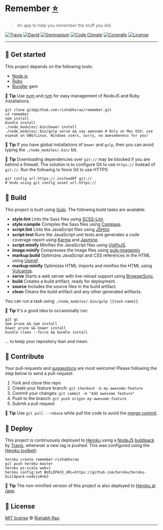 # Remember [:star:](http://remember-rishabhsrao.herokuapp.com/dist)

> An app to help you remember the stuff you did.

[![Travis](https://img.shields.io/travis/rishabhsrao/remember.svg?style=flat-square "Build status")](https://travis-ci.org/rishabhsrao/remember)
[![David](https://img.shields.io/david/rishabhsrao/remember.svg?style=flat-square "Dependency status (Node modules)")](https://david-dm.org/rishabhsrao/remember)
[![Gemnasium](https://img.shields.io/gemnasium/mathiasbynens/he.svg?style=flat-square "Dependency status (Ruby gems)")](https://gemnasium.com/rishabhsrao/remember)
[![Code Climate](https://img.shields.io/codeclimate/github/rishabhsrao/remember.svg?style=flat-square "Code Climate status")](https://codeclimate.com/github/rishabhsrao/remember)
[![Coveralls](https://img.shields.io/coveralls/rishabhsrao/remember.svg?style=flat-square "Test coverage status")](https://coveralls.io/r/rishabhsrao/remember)
[![License](https://img.shields.io/badge/license-MIT-blue.svg?style=flat-square "MIT license &copy; Rishabh Rao")](license.md)

---

## :rowboat: Get started

This project depends on the following tools:

* [Node.js](http://nodejs.org)
* [Ruby](https://www.ruby-lang.org)
* [Bundler](http://bundler.io) gem

:tophat: **Tip** Use [nvm](https://github.com/creationix/nvm) and [rvm](http://rvm.io) for easy management of NodeJS and Ruby installations.

```
git clone git@github.com:rishabhsrao/remember.git
cd remember
npm install
bundle install
./node_modules/.bin/bower install
./node_modules/.bin/gulp serve && say awesome # Only on Mac OSX; use espeak on GNU/Linux. Windows users, sorry, no awesomeness for you!
```

:tophat: **Tip** If you have global installations of `bower` and `gulp`, then you can avoid typing the `./node_modules/.bin/` bit.

:tophat: **Tip** Downloading dependencies over `git://` may be blocked if you are behind a firewall. The solution is to configure Git to use `https://` instead of `git://`. Run the following to force Git to use HTTPS:

```
git config url.https://.insteadOf git://
# Undo using git config unset url.https://
```


## :nut_and_bolt: Build

This project is built using [Gulp](http://gulpjs.com). The following build tasks are available:

* **style:lint** Lints the Sass files using [SCSS-Lint](https://github.com/causes/scss-lint).
* **style:compile** Compiles the Sass files using [Compass](http://compass-style.org).
* **script:lint** Lints the JavaScript files using [JSHint](https://github.com/jshint/jshint).
* **script:test** Runs the JavaScript unit tests and generates a code coverage report using [Karma](http://karma-runner.github.io) and [Jasmine](http://jasmine.github.io).
* **script:minify** Minifies the JavaScript files using [UglifyJS](http://github.com/mishoo/UglifyJS).
* **image:minify** Compresses the image files using [gulp-imagemin](https://www.npmjs.com/package/gulp-imagemin).
* **markup:build** Optimizes JavaScript and CSS references in the HTML using [Useref](www.npmjs.org/package/useref-file).
* **markup:minify** Optimizes HTML imports and minifies the HTML using [Vulcanize](https://github.com/polymer/vulcanize).
* **serve** Starts a web server with live-reload support using [BrowserSync](http://www.browsersync.io).
* **build** Creates a build artifact, ready for deployment.
* **source** Includes the source files in the build artifact.
* **clean** Cleans the build artifact and any other generated artifacts.

You can run a task using `./node_modules/.bin/gulp {{task-name}}`.

:tophat: **Tip** It's a good idea to occasionally run:

```
git gc
npm prune && npm install
bower prune && bower install
bundle clean --force && bundle install
```

... to keep your repository lean and mean.


## :deciduous_tree: Contribute

Your pull-requests and [suggestions](https://github.com/rishabhsrao/remember/issues) are most welcome! Please following the step below to send a pull-request:

1. Fork and clone this repo
2. Create your feature branch: `git checkout -b my-awesome-feature`
3. Commit your changes: `git commit -m "Add awesome feature"`
4. Push to the branch: `git push origin my-awesome-feature`
5. Submit a pull request

:tophat: **Tip** Use `git pull --rebase` while pull the code to avoid the [merge commit](http://kernowsoul.com/blog/2012/06/20/4-ways-to-avoid-merge-commits-in-git).


## :rocket: Deploy

This project is continuously deployed to [Heroku](http://remember-rishabhsrao.herokuapp.com/dist) using a [NodeJS](https://github.com/heroku/heroku-buildpack-nodejs) [buildpack](https://devcenter.heroku.com/articles/buildpacks) by [Travis](https://travis-ci.org/rishabhsrao/remember), whenever a new tag is pushed. This was configured using the [Heroku toolbelt](https://toolbelt.heroku.com):

```
heroku create remember-rishabhsrao
git push heroku master
heroku ps:scale web=1
heroku config:set BUILDPACK_URL=https://github.com/heroku/heroku-buildpack-nodejs#v63
```

:tophat: **Tip** The non-minified version of this project is also deployed to [Heroku at /app](http://remember-rishabhsrao.herokuapp.com/app).


## :scroll: License

[MIT license](license.md) &copy; [Rishabh Rao](http://rishabhsrao.github.io).

---
